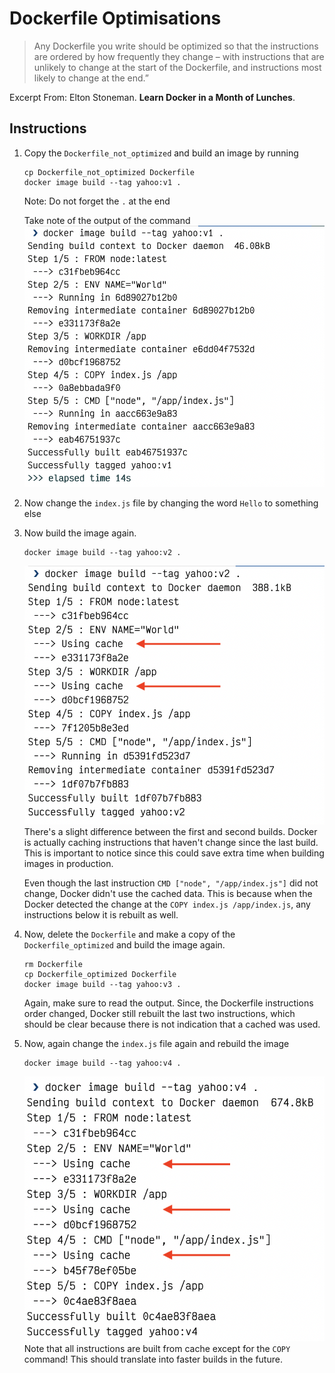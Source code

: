 # Dockerfile Optimisations
> Any Dockerfile you write should be optimized so that the instructions are ordered by how frequently they change – with instructions that are unlikely to change at the start of the Dockerfile, and instructions most likely to change at the end.”

Excerpt From: Elton Stoneman. **Learn Docker in a Month of Lunches**.

## Instructions
1. Copy the `Dockerfile_not_optimized` and build an image by running
    ```
    cp Dockerfile_not_optimized Dockerfile
    docker image build --tag yahoo:v1 .
    ```
    Note: Do not forget the `.` at the end
    
    Take note of the output of the command
    ![v1](docs/v1.png)
2. Now change the `index.js` file by changing the word `Hello` to something else
3. Now build the image again.
    ```
    docker image build --tag yahoo:v2 .
    ```
    ![v2](docs/v2.png)
    There's a slight difference between the first and second builds. Docker is actually caching instructions that haven't change since the last build. This is important to notice since this could save extra time when building images in production.
    
    Even though the last instruction `CMD ["node", "/app/index.js"]` did not change, Docker didn't use the cached data. This is because when the Docker detected the change at the `COPY index.js /app/index.js`, any instructions below it is rebuilt as well.
4. Now, delete the `Dockerfile` and make a copy of the `Dockerfile_optimized` and build the image again.
    ```
    rm Dockerfile
    cp Dockerfile_optimized Dockerfile
    docker image build --tag yahoo:v3 .
    ```
    
    Again, make sure to read the output. Since, the Dockerfile instructions order changed, Docker still rebuilt the last two instructions, which should be clear because there is not indication that a cached was used.
5. Now, again change the `index.js` file again and rebuild the image
    ```
    docker image build --tag yahoo:v4 .
    ```
    ![v4](docs/v4.png)
    Note that all instructions are built from cache except for the `COPY` command! This should translate into faster builds in the future.
